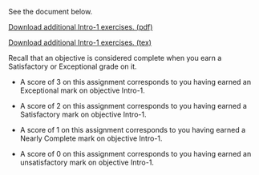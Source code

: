 <div id="uws-droplets-page" markdown="1">

See the document below.

[Download additional Intro-1 exercises. (pdf)](Intro-1.pdf)

[Download additional Intro-1 exercises. (tex)](Intro-1.tex)

Recall that an objective is considered complete when you earn a Satisfactory or Exceptional grade on it.

* A score of 3 on this assignment corresponds to you having earned an Exceptional mark on objective Intro-1.

* A score of 2 on this assignment corresponds to you having earned a Satisfactory mark on objective Intro-1.

* A score of 1 on this assignment corresponds to you having earned a Nearly Complete mark on objective Intro-1.

* A score of 0 on this assignment corresponds to you having earned an unsatisfactory mark on objective Intro-1.
</div>

